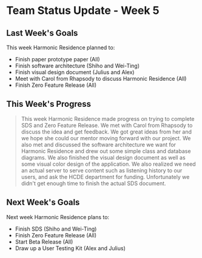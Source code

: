 # Team Status Update - Week 5 #

## Last Week's Goals ##

This week Harmonic Residence planned to:
  * Finish paper prototype paper (All)
  * Finish software architecture (Shiho and Wei-Ting)
  * Finish visual design document (Julius and Alex)
  * Meet with Carol from Rhapsody to discuss Harmonic Residence (All)
  * Finish Zero Feature Release (All)

## This Week's Progress ##
> This week Harmonic Residence made progress on trying to complete SDS and Zero Feature Release. We met with Carol from Rhapsody to discuss the idea and get feedback. We got great ideas from her and we hope she could our mentor moving forward with our project. We also met and discussed the software architecture we want for Harmonic Residence and drew out some simple class and database diagrams. We also finished the visual design document as well as some visual color design of the application. We also realized we need an actual server to serve content such as listening history to our users, and ask the HCDE department for funding. Unfortunately we didn't get enough time to finish the actual SDS document.

## Next Week's Goals ##

Next week Harmonic Residence plans to:
  * Finish SDS (Shiho and Wei-Ting)
  * Finish Zero Feature Release (All)
  * Start Beta Release (All)
  * Draw up a User Testing Kit (Alex and Julius)